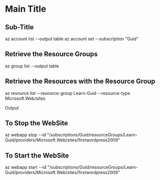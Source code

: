 # Main Title

## Sub-Title

az account list --output table
az account set --subscription "Guid"

## Retrieve the Resource Groups

az group list --output table

## Retrieve the Resources with the Resource Group

az resource list --resource-group Learn-Guid --resource-type Microsoft.Web/sites

Output


## To Stop the WebSite

az webapp stop --id "/subscriptions/Guid/resourceGroups/Learn-Guid/providers/Microsoft.Web/sites/firstwordpress2009"

## To Start the WebSite

az webapp start --id "/subscriptions/Guid/resourceGroups/Learn-Guid/providers/Microsoft.Web/sites/firstwordpress2009"
